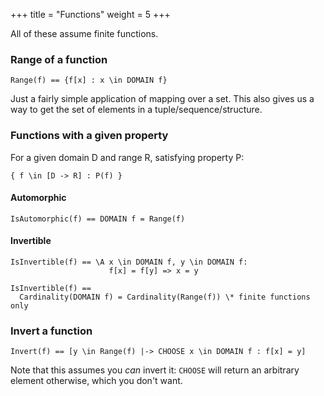 +++
title = "Functions"
weight = 5
+++

All of these assume finite functions.

### Range of a function

```
Range(f) == {f[x] : x \in DOMAIN f}
```

Just a fairly simple application of mapping over a set. This also gives us a way to get the set of elements in a tuple/sequence/structure.

### Functions with a given property

For a given domain D and range R, satisfying property P:
```
{ f \in [D -> R] : P(f) }
```

#### Automorphic

```
IsAutomorphic(f) == DOMAIN f = Range(f)
```

#### Invertible

```
IsInvertible(f) == \A x \in DOMAIN f, y \in DOMAIN f:
                      f[x] = f[y] => x = y

IsInvertible(f) == 
  Cardinality(DOMAIN f) = Cardinality(Range(f)) \* finite functions only
```

### Invert a function

```
Invert(f) == [y \in Range(f) |-> CHOOSE x \in DOMAIN f : f[x] = y]
```

Note that this assumes you _can_ invert it: `CHOOSE` will return an arbitrary element otherwise, which you don't want.
